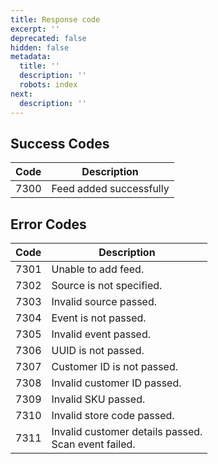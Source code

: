 ```yaml
---
title: Response code
excerpt: ''
deprecated: false
hidden: false
metadata:
  title: ''
  description: ''
  robots: index
next:
  description: ''
---
```

## Success Codes

| Code | Description             |
| ---- | ----------------------- |
| 7300 | Feed added successfully |

## Error Codes

| Code | Description                                             |
| ---- | ------------------------------------------------------- |
| 7301 | Unable to add feed.                                     |
| 7302 | Source is not specified.                                |
| 7303 | Invalid source passed.                                  |
| 7304 | Event is not passed.                                    |
| 7305 | Invalid event passed.                                   |
| 7306 | UUID is not passed.                                     |
| 7307 | Customer ID is not passed.                              |
| 7308 | Invalid customer ID passed.                             |
| 7309 | Invalid SKU passed.                                     |
| 7310 | Invalid store code passed.                              |
| 7311 | Invalid customer details passed. <br />Scan event failed. |